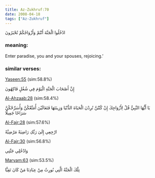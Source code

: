 ```yaml
---
title: Az-Zukhruf:70
date: 2008-04-18
tags: ["Az-Zukhruf"]
---
```

ادْخُلُوا الْجَنَّةَ أَنْتُمْ وَأَزْوَاجُكُمْ تُحْبَرُونَ
### meaning: 
Enter paradise, you and your spouses, rejoicing.’
### similar verses: 

[Yaseen:55](/36/55) (sim:58.8%)

إِنَّ أَصْحَابَ الْجَنَّةِ الْيَوْمَ فِي شُغُلٍ فَاكِهُونَ

[Al-Ahzaab:28](/33/28) (sim:58.4%)

يَا أَيُّهَا النَّبِيُّ قُلْ لِأَزْوَاجِكَ إِنْ كُنْتُنَّ تُرِدْنَ الْحَيَاةَ الدُّنْيَا وَزِينَتَهَا فَتَعَالَيْنَ أُمَتِّعْكُنَّ وَأُسَرِّحْكُنَّ سَرَاحًا جَمِيلًا

[Al-Fajr:28](/89/28) (sim:57.6%)

ارْجِعِي إِلَىٰ رَبِّكِ رَاضِيَةً مَرْضِيَّةً

[Al-Fajr:30](/89/30) (sim:56.8%)

وَادْخُلِي جَنَّتِي

[Maryam:63](/19/63) (sim:53.5%)

تِلْكَ الْجَنَّةُ الَّتِي نُورِثُ مِنْ عِبَادِنَا مَنْ كَانَ تَقِيًّا
